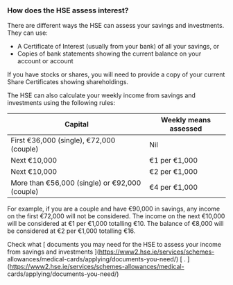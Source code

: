 ###  **How does the HSE assess interest?**

There are different ways the HSE can assess your savings and investments. They
can use:

  * A Certificate of Interest (usually from your bank) of all your savings, or 
  * Copies of bank statements showing the current balance on your account or account 

If you have stocks or shares, you will need to provide a copy of your current
Share Certificates showing shareholdings.

The HSE can also calculate your weekly income from savings and investments
using the following rules:

**Capital** |  **Weekly means assessed**  
---|---  
First €36,000 (single), €72,000 (couple)  |  Nil   
Next €10,000  |  €1 per €1,000   
Next €10,000  |  €2 per €1,000   
More than €56,000 (single) or €92,000 (couple)  |  €4 per €1,000   
  
For example, if you are a couple and have €90,000 in savings, any income on
the first €72,000 will not be considered. The income on the next €10,000 will
be considered at €1 per €1,000 totalling €10. The balance of €8,000 will be
considered at €2 per €1,000 totalling €16.

Check what [ documents you may need for the HSE to assess your income from
savings and investments ](https://www2.hse.ie/services/schemes-
allowances/medical-cards/applying/documents-you-need/) [ .
](https://www2.hse.ie/services/schemes-allowances/medical-
cards/applying/documents-you-need/)
